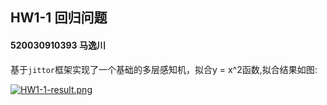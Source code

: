 ## HW1-1 回归问题

#### 520030910393 马逸川



基于`jittor`框架实现了一个基础的多层感知机，拟合y = x^2函数,拟合结果如图:

[![HW1-1-result.png](https://i.postimg.cc/X7xKnSSr/HW1-1-result.png)](https://postimg.cc/kB6RyH5C)
